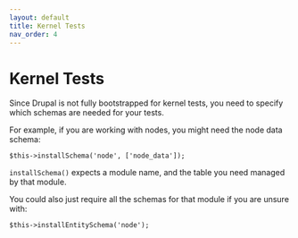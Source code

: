 ```yaml
---
layout: default
title: Kernel Tests
nav_order: 4
---
```


# Kernel Tests

Since Drupal is not fully bootstrapped for kernel tests, 
you need to specify which schemas are needed for your tests. 

For example, if you are working with nodes, you might need the node data schema:  
```
$this->installSchema('node', ['node_data']);
```
`installSchema()` expects a module name, and the table you need managed by that module.

You could also just require all the schemas for that module if you are unsure with: 
```
$this->installEntitySchema('node');
```
